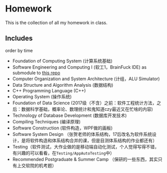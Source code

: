# Homework

This is the collection of all my homework in class.

## Includes

order by time

- Foundation of Computing System (计算系统基础)  
- Software Engineering and Computing I (软工1，BrainFuck IDE) as submodule to [this repo](https://github.com/viccrubs/BFIDE)
- Computer Organization and System Architecture (计组，ALU Simulator)
- Data Structure and Algorithm Analysis (数据结构)
- C++ Programming Language (C++)
- Operating System (操作系统)
- Foundation of Data Science (2017级（不含）之前：软件工程统计方法，之后：数据科学基础，概率论、数理统计和鬼知道czy最近又在忙啥的内容)
- Technology of Database Development (数据库开发技术)
- Compiling Techniques (编译原理)
- Software Construction (软件构造，WPF做的画板)
- Software System Design （张贺老师的体系结构，17后改名为软件系统设计，是将软件构造和体系结构合并的课，但是目测体系结构的作业都还有）
- Testing（软件测试，大作业做的是移动端自动化测试，个人觉得写得不错，有兴趣的可以看看，在`Testing/AppAutoTesting`中）
- Recommended Postgraduate & Summer Camp （保研的一些东西，其实只有上交软院的机考题）